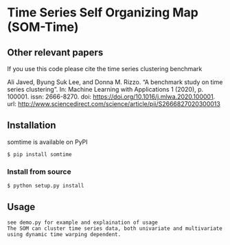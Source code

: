 # Time Series Self Organizing Map (SOM-Time)



## Other relevant papers
If you use this code please cite the time series clustering benchmark

Ali Javed, Byung Suk Lee, and Donna M. Rizzo. “A benchmark study on time series clustering”. In: Machine Learning with Applications 1 (2020), p. 100001. issn: 2666-8270. doi: https://doi.org/10.1016/j.mlwa.2020.100001. url: http://www.sciencedirect.com/science/article/pii/S2666827020300013





## Installation

somtime is available on PyPI 

```console
$ pip install somtime
```

### Install from source


```console
$ python setup.py install
```

## Usage


```
see demo.py for example and explaination of usage
The SOM can cluster time series data, both univariate and multivariate using dynamic time warping dependent. 

```
